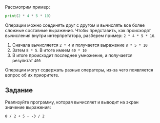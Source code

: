 Рассмотрим пример:

```python
print(2 * 4 * 5 * 10)
```

Операции можно соединять друг с другом и вычислять все более сложные составные выражения. Чтобы представить, как происходят вычисления внутри интерпретатора, разберем пример: `2 * 4 * 5 * 10`.

1.  Сначала вычисляется `2 * 4` и получается выражение `8 * 5 * 10`
2.  Затем `8 * 5`. В итоге имеем `40 * 10`
3.  В итоге происходит последнее умножение, и получается результат `400`

Операции могут содержать разные операторы, из-за чего появляется вопрос об их приоритете.


## Задание

Реализуйте программу, которая вычисляет и выводит на экран значение выражения:

```basic
8 / 2 + 5 - -3 / 2
```